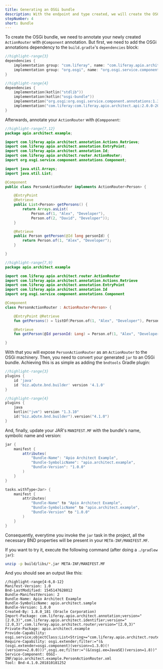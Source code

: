 ```yaml
---
title: Generating an OSGi bundle
description: With the endpoint and type created, we will create the OSGi bundle using bndtools
stepNumber: 4
short: Bundle
---
```


To create the OSGi bundle, we need to annotate your newly created `ActionRouter` with `@Component` annotation. But first, we need to add the OSGi annotations dependency to the `build.gradle`'s `dependencies` block:

```groovy gradle
//highlight-range{3}
dependencies {
    implementation group: "com.liferay", name: "com.liferay.apio.architect.api", version: "2.0.0-20181212.154022-16"
    implementation group: "org.osgi", name: "org.osgi.service.component.annotations", version: "1.3.0"
}
```

```kotlin kotlin-dsl
//highlight-range{4}
dependencies {
    implementation(kotlin("stdlib"))
    implementation(kotlin("osgi-bundle"))
    implementation("org.osgi:org.osgi.service.component.annotations:1.3.0")
    implementation("com.liferay:com.liferay.apio.architect.api:2.0.0-20181212.154022-16")
}
```

Afterwards, annotate your `ActionRouter` with `@Compponent`:

```java
//highlight-range{7,12}
package apio.architect.example;

import com.liferay.apio.architect.annotation.Actions.Retrieve;
import com.liferay.apio.architect.annotation.EntryPoint;
import com.liferay.apio.architect.annotation.Id;
import com.liferay.apio.architect.router.ActionRouter;
import org.osgi.service.component.annotations.Component;

import java.util.Arrays;
import java.util.List;

@Component
public class PersonActionRouter implements ActionRouter<Person> {

    @EntryPoint
    @Retrieve
    public List<Person> getPersons() {
        return Arrays.asList(
            Person.of(1, "Alex", "Developer"),
            Person.of(2, "David", "Developer"));
    }

    @Retrieve
    public Person getPerson(@Id long personId) {
        return Person.of(1, "Alex", "Developer");
    }

}
```

```kotlin
//highlight-range{7,9}
package apio.architect.example

import com.liferay.apio.architect.router.ActionRouter
import com.liferay.apio.architect.annotation.Actions.Retrieve
import com.liferay.apio.architect.annotation.EntryPoint
import com.liferay.apio.architect.annotation.Id
import org.osgi.service.component.annotations.Component

@Component
class PersonActionRouter : ActionRouter<Person> {

    @EntryPoint @Retrieve
    fun getPersons() = listOf(Person.of(1, "Alex", "Developer"), Person.of(2, "David", "Developer"))

    @Retrieve
    fun getPerson(@Id personId: Long) = Person.of(1, "Alex", "Developer")

}
```

With that you will expose `PersonActionRouter` as an `ActionRouter` to the OSGi machinery. Then, you need to convert your generated `jar` to an OSGi bundle. Achieving this is as simple as adding the `bndtools` Gradle plugin:

```groovy gradle
//highlight-range{3}
plugins {
    id 'java'
    id 'biz.aQute.bnd.builder' version '4.1.0'
}
```

```kotlin kotlin-dsl
//highlight-range{4}
plugins {
    java
    kotlin("jvm") version "1.3.10"
    id("biz.aQute.bnd.builder").version("4.1.0")
}
```

And, finally, update your JAR's `MANIFEST.MF` with the bundle's name, symbolic name and version:

```groovy gradle
jar {
    manifest {
        attributes(
            "Bundle-Name": "Apio Architect Example",
            "Bundle-SymbolicName": "apio.architect.example",
            "Bundle-Version": "1.0.0"
        )
    }
}
```

```kotlin kotlin-dsl
tasks.withType<Jar> {
    manifest {
        attributes(
            "Bundle-Name" to "Apio Architect Example",
            "Bundle-SymbolicName" to "apio.architect.example",
            "Bundle-Version" to "1.0.0"
        )
    }
}
```

Consequently, everytime you invoke the `jar` task in the project, all the necessary BND properties will be present in your `META-INF/MANIFEST.MF`.

If you want to try it, execute the following command (after doing a `./gradlew jar`):

```bash
unzip -p build/libs/*.jar META-INF/MANIFEST.MF
```

And you should see an output like this:

```properties
//highlight-range{4-6,8-12}
Manifest-Version: 1.0
Bnd-LastModified: 1545147628012
Bundle-ManifestVersion: 2
Bundle-Name: Apio Architect Example
Bundle-SymbolicName: apio.architect.sample
Bundle-Version: 1.0.0
Created-By: 1.8.0_181 (Oracle Corporation)
Import-Package: com.liferay.apio.architect.annotation;version="[2.0,3)",com.liferay.apio.architect.identifier;version="[2.0,3)",com.liferay.apio.architect.router;version="[2.0,3)"
Private-Package: apio.architect.example
Provide-Capability: osgi.service;objectClass:List<String>="com.liferay.apio.architect.router.ActionRouter"
Require-Capability: osgi.extender;filter:="(&(osgi.extender=osgi.component)(version>=1.3.0)(!(version>=2.0.0)))",osgi.ee;filter:="(&(osgi.ee=JavaSE)(version=1.8))"
Service-Component: OSGI-INF/apio.architect.example.PersonActionRouter.xml
Tool: Bnd-4.1.0.201810181252
```
